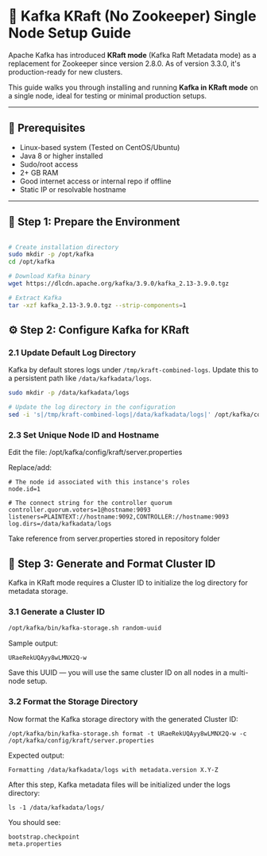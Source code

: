 # 🧭 Kafka KRaft (No Zookeeper) Single Node Setup Guide

Apache Kafka has introduced **KRaft mode** (Kafka Raft Metadata mode) as a replacement for Zookeeper since version 2.8.0. As of version 3.3.0, it's production-ready for new clusters.

This guide walks you through installing and running **Kafka in KRaft mode** on a single node, ideal for testing or minimal production setups.

---

## 🚀 Prerequisites

- Linux-based system (Tested on CentOS/Ubuntu)
- Java 8 or higher installed
- Sudo/root access
- 2+ GB RAM
- Good internet access or internal repo if offline
- Static IP or resolvable hostname

---

## 🧱 Step 1: Prepare the Environment

```bash

# Create installation directory
sudo mkdir -p /opt/kafka
cd /opt/kafka

# Download Kafka binary
wget https://dlcdn.apache.org/kafka/3.9.0/kafka_2.13-3.9.0.tgz

# Extract Kafka
tar -xzf kafka_2.13-3.9.0.tgz --strip-components=1

```

## ⚙️ Step 2: Configure Kafka for KRaft

### 2.1 Update Default Log Directory

Kafka by default stores logs under `/tmp/kraft-combined-logs`. Update this to a persistent path like `/data/kafkadata/logs`.

```bash
sudo mkdir -p /data/kafkadata/logs

# Update the log directory in the configuration
sed -i 's|/tmp/kraft-combined-logs|/data/kafkadata/logs|' /opt/kafka/config/kraft/server.properties

```


### 2.3 Set Unique Node ID and Hostname

Edit the file: /opt/kafka/config/kraft/server.properties

Replace/add:
```
# The node id associated with this instance's roles
node.id=1

# The connect string for the controller quorum
controller.quorum.voters=1@hostname:9093
listeners=PLAINTEXT://hostname:9092,CONTROLLER://hostname:9093
log.dirs=/data/kafkadata/logs
```
Take reference from server.properties stored in repository folder 


## 🔐 Step 3: Generate and Format Cluster ID
Kafka in KRaft mode requires a Cluster ID to initialize the log directory for metadata storage.

### 3.1 Generate a Cluster ID
```bash
/opt/kafka/bin/kafka-storage.sh random-uuid
```

Sample output:
```
URaeRekUQAyy8wLMNX2Q-w
```

Save this UUID — you will use the same cluster ID on all nodes in a multi-node setup.

### 3.2 Format the Storage Directory

Now format the Kafka storage directory with the generated Cluster ID:
```
/opt/kafka/bin/kafka-storage.sh format -t URaeRekUQAyy8wLMNX2Q-w -c /opt/kafka/config/kraft/server.properties
```
Expected output:
```
Formatting /data/kafkadata/logs with metadata.version X.Y-Z
```

After this step, Kafka metadata files will be initialized under the logs directory:
```
ls -1 /data/kafkadata/logs/
```

You should see:
```
bootstrap.checkpoint
meta.properties
```

